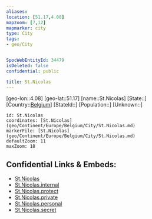 ```yaml
---
aliases: 
location: [51.17,4.08]
mapzoom: [7,12] 
mapmarker: city 
type: City
tags:
- geo/City


SpocWebEntityId: 34479
isDeleted: false
confidential: public

title: St.Nicolas
---
```

[geo-lon::4.08]
[geo-lat::51.17]
[name::St.Nicolas]
[State::]
[Country::[Belgium](geo/Continent/Europe/Belgium.md)]
[StateId::]
[Population::]
[Unknown::]


```leaflet
id: St.Nicolas
coordinates: [St.Nicolas](geo/Continent/Europe/Belgium/City/St.Nicolas.md)
markerFile: [St.Nicolas](geo/Continent/Europe/Belgium/City/St.Nicolas.md)
defaultZoom: 11 
maxZoom: 18
```


## Confidential Links & Embeds: 
- [St.Nicolas](../../../../../../_public/geo/Continent/Europe/Belgium/City/St.Nicolas.md) 
- [St.Nicolas.internal](../../../../../../_internal/geo/Continent/Europe/Belgium/City/St.Nicolas.internal.md) 
- [St.Nicolas.protect](../../../../../../_protect/geo/Continent/Europe/Belgium/City/St.Nicolas.protect.md) 
- [St.Nicolas.private](../../../../../../_private/geo/Continent/Europe/Belgium/City/St.Nicolas.private.md) 
- [St.Nicolas.personal](../../../../../../_personal/geo/Continent/Europe/Belgium/City/St.Nicolas.personal.md) 
- [St.Nicolas.secret](../../../../../../_secret/geo/Continent/Europe/Belgium/City/St.Nicolas.secret.md) 
